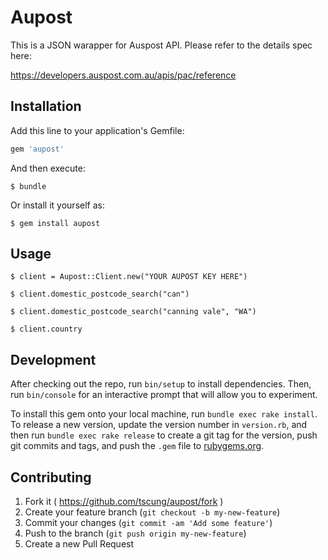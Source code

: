 # Aupost

This is a JSON warapper for Auspost API. Please refer to the details spec here:

https://developers.auspost.com.au/apis/pac/reference


## Installation

Add this line to your application's Gemfile:

```ruby
gem 'aupost'
```

And then execute:

    $ bundle

Or install it yourself as:

    $ gem install aupost

## Usage

 	$ client = Aupost::Client.new("YOUR AUPOST KEY HERE")

 	$ client.domestic_postcode_search("can")

 	$ client.domestic_postcode_search("canning vale", "WA")

 	$ client.country

## Development

After checking out the repo, run `bin/setup` to install dependencies. Then, run `bin/console` for an interactive prompt that will allow you to experiment.

To install this gem onto your local machine, run `bundle exec rake install`. To release a new version, update the version number in `version.rb`, and then run `bundle exec rake release` to create a git tag for the version, push git commits and tags, and push the `.gem` file to [rubygems.org](https://rubygems.org).

## Contributing

1. Fork it ( https://github.com/tscung/aupost/fork )
2. Create your feature branch (`git checkout -b my-new-feature`)
3. Commit your changes (`git commit -am 'Add some feature'`)
4. Push to the branch (`git push origin my-new-feature`)
5. Create a new Pull Request
